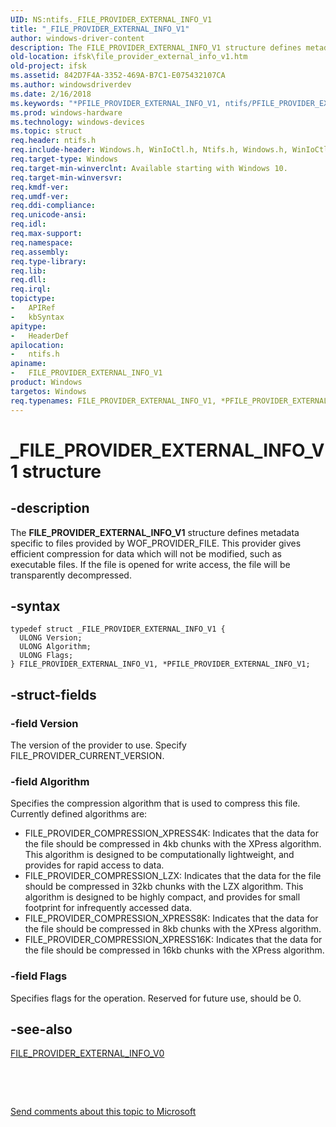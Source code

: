 ```yaml
---
UID: NS:ntifs._FILE_PROVIDER_EXTERNAL_INFO_V1
title: "_FILE_PROVIDER_EXTERNAL_INFO_V1"
author: windows-driver-content
description: The FILE_PROVIDER_EXTERNAL_INFO_V1 structure defines metadata specific to files provided by WOF_PROVIDER_FILE.
old-location: ifsk\file_provider_external_info_v1.htm
old-project: ifsk
ms.assetid: 842D7F4A-3352-469A-B7C1-E075432107CA
ms.author: windowsdriverdev
ms.date: 2/16/2018
ms.keywords: "*PFILE_PROVIDER_EXTERNAL_INFO_V1, ntifs/PFILE_PROVIDER_EXTERNAL_INFO_V1, PFILE_PROVIDER_EXTERNAL_INFO_V1 structure pointer [Installable File System Drivers], _FILE_PROVIDER_EXTERNAL_INFO_V1, FILE_PROVIDER_EXTERNAL_INFO, FILE_PROVIDER_EXTERNAL_INFO_V1, PFILE_PROVIDER_EXTERNAL_INFO_V1, ifsk.file_provider_external_info_v1, FILE_PROVIDER_EXTERNAL_INFO_V1 structure [Installable File System Drivers], ntifs/FILE_PROVIDER_EXTERNAL_INFO_V1"
ms.prod: windows-hardware
ms.technology: windows-devices
ms.topic: struct
req.header: ntifs.h
req.include-header: Windows.h, WinIoCtl.h, Ntifs.h, Windows.h, WinIoCtl.h, Ntifs.h
req.target-type: Windows
req.target-min-winverclnt: Available starting with Windows 10.
req.target-min-winversvr: 
req.kmdf-ver: 
req.umdf-ver: 
req.ddi-compliance: 
req.unicode-ansi: 
req.idl: 
req.max-support: 
req.namespace: 
req.assembly: 
req.type-library: 
req.lib: 
req.dll: 
req.irql: 
topictype:
-	APIRef
-	kbSyntax
apitype:
-	HeaderDef
apilocation:
-	ntifs.h
apiname:
-	FILE_PROVIDER_EXTERNAL_INFO_V1
product: Windows
targetos: Windows
req.typenames: FILE_PROVIDER_EXTERNAL_INFO_V1, *PFILE_PROVIDER_EXTERNAL_INFO_V1
---
```


# _FILE_PROVIDER_EXTERNAL_INFO_V1 structure


## -description


The <b>FILE_PROVIDER_EXTERNAL_INFO_V1</b> structure defines metadata specific to files provided by WOF_PROVIDER_FILE. This provider gives efficient compression for data which will not be modified, such as executable files.  If the file is opened for write access, the file will be transparently decompressed.


## -syntax


````
typedef struct _FILE_PROVIDER_EXTERNAL_INFO_V1 {
  ULONG Version;
  ULONG Algorithm;
  ULONG Flags;
} FILE_PROVIDER_EXTERNAL_INFO_V1, *PFILE_PROVIDER_EXTERNAL_INFO_V1;
````


## -struct-fields




### -field Version

The version of the provider to use. Specify FILE_PROVIDER_CURRENT_VERSION.


### -field Algorithm

Specifies the compression algorithm that is used to compress this file. Currently defined algorithms are: 

<ul>
<li>FILE_PROVIDER_COMPRESSION_XPRESS4K: Indicates that the data for the file should be compressed in 4kb chunks with the XPress algorithm. This algorithm is designed to be computationally lightweight, and provides for rapid access to data.</li>
<li>FILE_PROVIDER_COMPRESSION_LZX: Indicates that the data for the file should be compressed in 32kb chunks with the LZX algorithm. This algorithm is designed to be highly compact, and provides for small footprint for infrequently accessed data.</li>
<li>FILE_PROVIDER_COMPRESSION_XPRESS8K: Indicates that the data for the file should be compressed in 8kb chunks with the XPress algorithm. </li>
<li>FILE_PROVIDER_COMPRESSION_XPRESS16K: Indicates that the data for the file should be compressed in 16kb chunks with the XPress algorithm.</li>
</ul>

### -field Flags

Specifies flags for the operation. Reserved for future use, should be 0.


## -see-also

<a href="..\ntifs\ns-ntifs-_file_provider_external_info_v0.md">FILE_PROVIDER_EXTERNAL_INFO_V0</a>



 

 

<a href="mailto:wsddocfb@microsoft.com?subject=Documentation%20feedback [ifsk\ifsk]:%20FILE_PROVIDER_EXTERNAL_INFO_V1 structure%20 RELEASE:%20(2/16/2018)&amp;body=%0A%0APRIVACY STATEMENT%0A%0AWe use your feedback to improve the documentation. We don't use your email address for any other purpose, and we'll remove your email address from our system after the issue that you're reporting is fixed. While we're working to fix this issue, we might send you an email message to ask for more info. Later, we might also send you an email message to let you know that we've addressed your feedback.%0A%0AFor more info about Microsoft's privacy policy, see http://privacy.microsoft.com/en-us/default.aspx." title="Send comments about this topic to Microsoft">Send comments about this topic to Microsoft</a>

